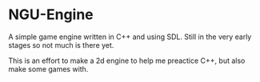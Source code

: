 # NGU-Engine
A simple game engine written in C++ and using SDL. Still in the very early stages so not much is there yet.

This is an effort to make a 2d engine to help me preactice C++, but also make some games with.
